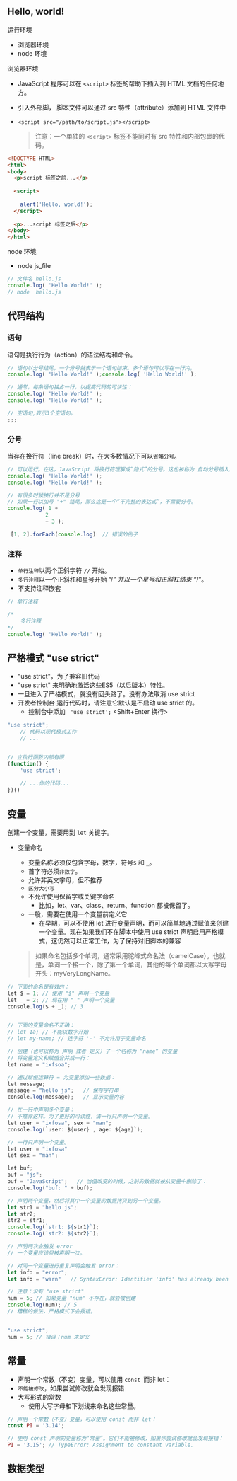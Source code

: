## Hello, world!

运行环境

+ 浏览器环境
+ node 环境

浏览器环境

+ JavaScript 程序可以在 `<script>` 标签的帮助下插入到 HTML 文档的任何地方。

+  引入外部脚， 脚本文件可以通过 src 特性（attribute）添加到 HTML 文件中

  + `<script src="/path/to/script.js"></script>`

    >   注意：一个单独的 `<script>` 标签不能同时有 src 特性和内部包裹的代码。

```html
<!DOCTYPE HTML>
<html>
<body>
  <p>script 标签之前...</p>
    
  <script>
      
    alert('Hello, world!');
  </script>
    
  <p>...script 标签之后</p>
</body>
</html>
```



node 环境

+ node   js_file

```js
// 文件名 hello.js
console.log( 'Hello World!' );
// node  hello.js
```



## 代码结构

### 语句

语句是执行行为（action）的语法结构和命令。

```js
// 语句以分号结尾，一个分号就表示一个语句结束。多个语句可以写在一行内。
console.log( 'Hello World!' );console.log( 'Hello World!' );

// 通常，每条语句独占一行，以提高代码的可读性：
console.log( 'Hello World!' );
console.log( 'Hello World!' );

// 空语句,表示3个空语句。
;;;
```



### 分号

  当存在换行符（line break）时，在大多数情况下可以`省略分号`。

```js
// 可以运行。在这，JavaScript 将换行符理解成“隐式”的分号。这也被称为 自动分号插入。
console.log( 'Hello World!' );
console.log( 'Hello World!' );

// 有很多时候换行并不是分号
// 如果一行以加号 "+" 结尾，那么这是一个“不完整的表达式”，不需要分号。
console.log( 1 + 
            2
            + 3 );

 [1, 2].forEach(console.log)  // 错误的例子
```



### 注释

+  `单行注释`以两个正斜字符 `//` 开始。
+  `多行注释`以一个正斜杠和星号开始 “/*” 并以一个星号和正斜杠结束 “*/”。
  +   不支持注释嵌套

```js
// 单行注释

/*
	多行注释
*/
console.log( 'Hello World!' );
```



## 严格模式 "use strict"

+ "use strict"，为了兼容旧代码
+ "use strict" 来明确地激活这些ES5（以后版本）特性。
+ 一旦进入了严格模式，就没有回头路了。没有办法取消 use strict
+ 开发者控制台 运行代码时，请注意它默认是不启动 use strict 的。
  + 控制台中添加 ` 'use strict';` <Shift+Enter 换行>

```js
"use strict";
	// 代码以现代模式工作
    // ...


// 立执行函数内部有限
(function() {
    'use strict';
  
    // ...你的代码...
})()
```





## 变量

创建一个变量，需要用到 `let` 关键字。

+ 变量命名

  + 变量名称必须仅包含字母，数字，符号`$` 和 `_`。
  + 首字符必须`非数字`。
  + 允许非英文字母，但不推荐
  + `区分大小写`
  + 不允许使用保留字或关键字命名
    + 比如，let、var、class、return、function 都被保留了。
  + 一般，需要在使用一个变量前定义它
    + 在早期，可以不使用 let 进行变量声明，而可以简单地通过赋值来创建一个变量。现在如果我们不在脚本中使用 use strict 声明启用严格模式，这仍然可以正常工作，为了保持对旧脚本的兼容

  

  > 如果命名包括多个单词，通常采用驼峰式命名法（camelCase）。也就是，单词一个接一个，除了第一个单词，其他的每个单词都以大写字母开头：myVeryLongName。

```java
// 下面的命名是有效的：
let $ = 1; // 使用 "$" 声明一个变量
let _ = 2; // 现在用 "_" 声明一个变量
console.log($ + _); // 3


// 下面的变量命名不正确：
// let 1a; // 不能以数字开始
// let my-name; // 连字符 '-' 不允许用于变量命名
```



```java
// 创建（也可以称为 声明 或者 定义）了一个名称为 “name” 的变量
// 将变量定义和赋值合并成一行：
let name = "ixfsoa";

// 通过赋值运算符 = 为变量添加一些数据：
let message;
message = "hello js";   // 保存字符串
console.log(message);   // 显示变量内容 
```

```java
// 在一行中声明多个变量：
// 不推荐这样。为了更好的可读性，请一行只声明一个变量。
let user = "ixfosa", sex = "man";
console.log(`user: ${user} , age: ${age}`);

// 一行只声明一个变量。
let user = "ixfosa"
let sex = "man";
```

```java
let buf;
buf = "js";
buf = "JavaScript";   // 当值改变的时候，之前的数据就被从变量中删除了：
console.log("buf: " + buf);
```

```js
// 声明两个变量，然后将其中一个变量的数据拷贝到另一个变量。
let str1 = "hello js";
let str2;
str2 = str1;
console.log(`str1: ${str1}`);
console.log(`str2: ${str2}`);
```

```js
// 声明两次会触发 error
// 一个变量应该只被声明一次。

// 对同一个变量进行重复声明会触发 error：
let info = "error";
let info = "warn"   // SyntaxError: Identifier 'info' has already been declared
```

```js
// 注意：没有 "use strict"
num = 5; // 如果变量 "num" 不存在，就会被创建
console.log(num); // 5
// 糟糕的做法，严格模式下会报错。


"use strict";
num = 5; // 错误：num 未定义
```



## 常量

+ 声明一个常数（不变）变量，可以使用 `const `而非 let：
+ `不能被修改`，如果尝试修改就会发现报错
+ 大写形式的常数
  + 使用大写字母和下划线来命名这些常量。

```js
// 声明一个常数（不变）变量，可以使用 const 而非 let：
const PI = '3.14';

// 使用 const 声明的变量称为“常量”。它们不能被修改，如果你尝试修改就会发现报错：
PI = '3.15'; // TypeError: Assignment to constant variable.
```



## 数据类型



